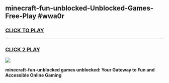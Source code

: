 
## minecraft-fun-unblocked-Unblocked-Games-Free-Play #wwa0r
<h3>
<a href="https://us.freeplayer.one?title=minecraft-fun-unblocked&ref=9M">CLICK TO PLAY</a></h3>
<hr>

<h3>
<a href="https://us.freeplayer.one?title=minecraft-fun-unblocked&ref=9M">CLICK 2 PLAY</a>
  
</h3>

<a href="https://us.freeplayer.one?title=minecraft-fun-unblocked&ref=9M"><img src="https://clearcache.store/games.png"></a>


**minecraft-fun-unblocked games unblocked: Your Gateway to Fun and Accessible Online Gaming**
